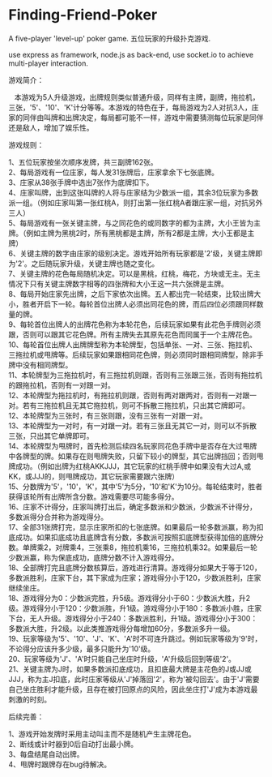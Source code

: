 # Finding-Friend-Poker
A five-player 'level-up' poker game. 五位玩家的升级扑克游戏.<br />

  use express as framework, node.js as back-end, use socket.io to achieve multi-player interaction.

游戏简介：<br />

    本游戏为5人升级游戏，出牌规则类似普通升级，同样有主牌，副牌，拖拉机，三张，'5'、'10'、'K'计分等等。本游戏的特色在于，每局游戏为2人对抗3人，庄家的同伴由叫牌和出牌决定，每局都可能不一样，游戏中需要猜测每位玩家是同伴还是敌人，增加了娱乐性。<br />

游戏规则：<br />

1、五位玩家按坐次顺序发牌，共三副牌162张。<br />
2、每局游戏有一位庄家，每人发31张牌后，庄家拿余下七张底牌。<br />
3、庄家从38张手牌中选出7张作为底牌扣下。<br />
4、庄家叫牌，出到这张叫牌的人将与庄家结为少数派一组，其余3位玩家为多数派一组。（例如庄家叫第一张红桃A，则打出第一张红桃A者跟庄家一组，对抗另外三人）<br />
5、每局游戏有一张关键主牌，与之同花色的或同数字的都为主牌，大小王皆为主牌。（例如主牌为黑桃2时，所有黑桃都是主牌，所有2都是主牌，大小王都是主牌）<br />
6、关键主牌的数字由庄家的级别决定。游戏开始所有玩家都是'2'级，关键主牌即为'2'。之后随玩家升级，关键主牌也随之变化。<br />
7、关键主牌的花色每局随机决定。可以是黑桃，红桃，梅花，方块或无主。无主情况下只有关键主牌数字相等的四张牌和大小王这一共六张牌是主牌。<br />
8、每局开始庄家先出牌，之后下家依次出牌。五人都出完一轮结束，比较出牌大小，胜者开启下一轮。每轮首位出牌人必须出同花色的牌，而后四位必须跟同样数量的牌。<br />
9、每轮首位出牌人的出牌花色称为本轮花色，后续玩家如果有此花色手牌则必须跟，否则可以跟其它花色牌。所有主牌失去其原先花色而同属于一个主牌花色。<br />
10、每轮首位出牌人出牌牌型称为本轮牌型，包括单张、一对、三张、拖拉机、三拖拉机或甩牌等。后续玩家如果跟相同花色牌，则必须同时跟相同牌型，除非手牌中没有相同牌型。<br />
11、本轮牌型为三拖拉机时，有三拖拉机则跟，否则有三张跟三张，否则有拖拉机的跟拖拉机，否则有一对跟一对。<br />
12、本轮牌型为拖拉机时，有拖拉机则跟，否则有两对跟两对，否则有一对跟一对。若有三拖拉机且无其它拖拉机，则可不拆散三拖拉机，只出其它牌即可。<br />
12、本轮牌型为三张时，有三张则跟，没有三张有一对跟一对。<br />
13、本轮牌型为一对时，有一对跟一对。若有三张且无其它一对，则可以不拆散三张，只出其它单牌即可。<br />
14、本轮牌型为甩牌时，首先检测后续四名玩家同花色手牌中是否存在大过甩牌中各牌型的牌。如果存在则甩牌失败，只留下较小的牌型，其它出牌挡回；否则甩牌成功。（例如出牌为红桃AKKJJJ，其它玩家的红桃手牌中如果没有大过A,或KK，或JJJ的，则甩牌成功，其它玩家需要跟六张牌）<br />
15、分数牌为'5'，'10'，'K'，其中'5'为5分，'10'和'K'为10分。每轮结束时，胜者获得该轮所有出牌所含分数。游戏需要尽可能多得分。<br />
16、庄家不计得分，庄家叫牌打出后，确定多数派和少数派，少数派不计得分，多数派得分合并称为游戏得分。<br />
17、全部31张牌打完，显示庄家所扣的七张底牌。如果最后一轮多数派赢，称为扣底成功。如果扣底成功且底牌含有分数，多数派可按照扣底牌型获得加倍的底牌分数。单牌乘2，对牌乘4，三张乘8，拖拉机乘16，三拖拉机乘32。如果最后一轮少数派赢，称为保底成功，底牌分数不计入游戏得分。<br />
18、全部牌打完且底牌分数核算后，游戏进行清算。游戏得分如果大于等于120，多数派胜利，庄家下台，其下家成为庄家；游戏得分小于120，少数派胜利，庄家继续坐庄。<br />
18、游戏得分为0：少数派完胜，升5级。游戏得分小于60：少数派大胜，升2级。游戏得分小于120：少数派胜，升1级。游戏得分小于180：多数派小胜，庄家下台，无人升级。游戏得分小于240：多数派胜利，升1级。游戏得分小于300：多数派大胜，升2级。以此类推游戏得分每增加60分，多数派多升一级。<br />
19、玩家等级为'5'、'10'、'J'、'K'、'A'时不可连升跳过。例如玩家等级为'9'时，不论得分应该升多少级，最多只能升为'10'级。<br />
20、玩家等级为'J'、'A'时只能自己坐庄时升级，'A'升级后回到等级'2'。<br />
21、关键主牌为J时，如果多数派扣底成功，且扣底最大牌是主花色的J或JJ或JJJ，称为主J扣底，此时庄家等级从'J'掉落回'2'，称为'被勾回去'。由于'J'需要自己坐庄胜利才能升级，且存在被打回原点的风险，因此坐庄打'J'成为本游戏最刺激的时刻。<br />

后续完善：<br />

1、游戏开始发牌时采用主动叫主而不是随机产生主牌花色。<br />
2、断线或计时器到0后自动打出最小牌。<br />
3、每盘结尾自动出牌。<br />
4、甩牌时跟牌存在bug待解决。

